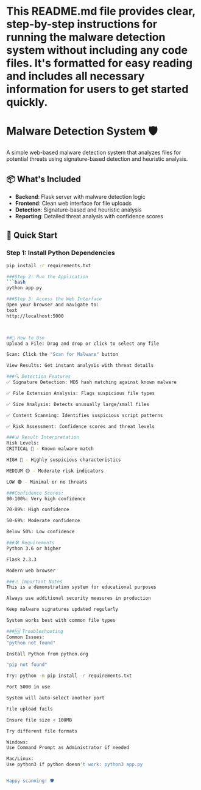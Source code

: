 
# This README.md file provides clear, step-by-step instructions for running the malware detection system without including any code files. It's formatted for easy reading and includes all necessary information for users to get started quickly.

# Malware Detection System 🛡️

A simple web-based malware detection system that analyzes files for potential threats using signature-based detection and heuristic analysis.

## 📦 What's Included

- **Backend**: Flask server with malware detection logic
- **Frontend**: Clean web interface for file uploads
- **Detection**: Signature-based and heuristic analysis
- **Reporting**: Detailed threat analysis with confidence scores

## 🚀 Quick Start

### Step 1: Install Python Dependencies
```bash
pip install -r requirements.txt

###Step 2: Run the Application
```bash
python app.py

###Step 3: Access the Web Interface
Open your browser and navigate to:
text
http://localhost:5000



##🎯 How to Use
Upload a File: Drag and drop or click to select any file

Scan: Click the "Scan for Malware" button

View Results: Get instant analysis with threat details

###🔍 Detection Features
✅ Signature Detection: MD5 hash matching against known malware

✅ File Extension Analysis: Flags suspicious file types

✅ Size Analysis: Detects unusually large/small files

✅ Content Scanning: Identifies suspicious script patterns

✅ Risk Assessment: Confidence scores and threat levels

###📊 Result Interpretation
Risk Levels:
CRITICAL 🚨 - Known malware match

HIGH 🔴 - Highly suspicious characteristics

MEDIUM 🟡 - Moderate risk indicators

LOW 🟢 - Minimal or no threats

###Confidence Scores:
90-100%: Very high confidence

70-89%: High confidence

50-69%: Moderate confidence

Below 50%: Low confidence

###🛠️ Requirements
Python 3.6 or higher

Flask 2.3.3

Modern web browser

###⚠️ Important Notes
This is a demonstration system for educational purposes

Always use additional security measures in production

Keep malware signatures updated regularly

System works best with common file types

###🆘 Troubleshooting
Common Issues:
"python not found"

Install Python from python.org

"pip not found"

Try: python -m pip install -r requirements.txt

Port 5000 in use

System will auto-select another port

File upload fails

Ensure file size < 100MB

Try different file formats

Windows:
Use Command Prompt as Administrator if needed

Mac/Linux:
Use python3 if python doesn't work: python3 app.py


Happy scanning! 🛡️

